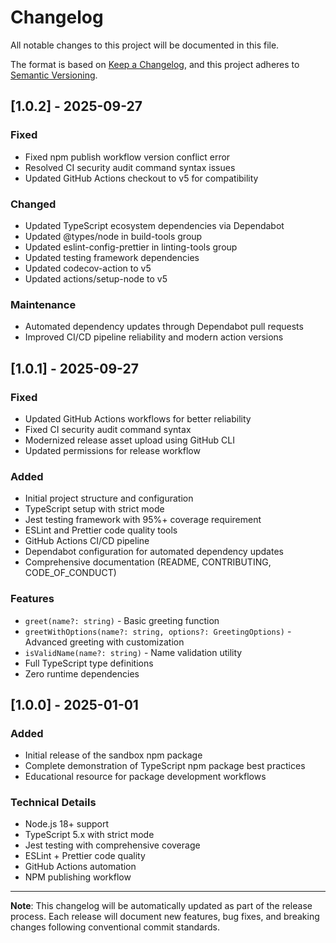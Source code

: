 # Changelog

All notable changes to this project will be documented in this file.

The format is based on [Keep a Changelog](https://keepachangelog.com/en/1.0.0/),
and this project adheres to
[Semantic Versioning](https://semver.org/spec/v2.0.0.html).

## [1.0.2] - 2025-09-27

### Fixed

- Fixed npm publish workflow version conflict error
- Resolved CI security audit command syntax issues
- Updated GitHub Actions checkout to v5 for compatibility

### Changed

- Updated TypeScript ecosystem dependencies via Dependabot
- Updated @types/node in build-tools group
- Updated eslint-config-prettier in linting-tools group
- Updated testing framework dependencies
- Updated codecov-action to v5
- Updated actions/setup-node to v5

### Maintenance

- Automated dependency updates through Dependabot pull requests
- Improved CI/CD pipeline reliability and modern action versions

## [1.0.1] - 2025-09-27

### Fixed

- Updated GitHub Actions workflows for better reliability
- Fixed CI security audit command syntax
- Modernized release asset upload using GitHub CLI
- Updated permissions for release workflow

### Added

- Initial project structure and configuration
- TypeScript setup with strict mode
- Jest testing framework with 95%+ coverage requirement
- ESLint and Prettier code quality tools
- GitHub Actions CI/CD pipeline
- Dependabot configuration for automated dependency updates
- Comprehensive documentation (README, CONTRIBUTING, CODE_OF_CONDUCT)

### Features

- `greet(name?: string)` - Basic greeting function
- `greetWithOptions(name?: string, options?: GreetingOptions)` - Advanced
  greeting with customization
- `isValidName(name?: string)` - Name validation utility
- Full TypeScript type definitions
- Zero runtime dependencies

## [1.0.0] - 2025-01-01

### Added

- Initial release of the sandbox npm package
- Complete demonstration of TypeScript npm package best practices
- Educational resource for package development workflows

### Technical Details

- Node.js 18+ support
- TypeScript 5.x with strict mode
- Jest testing with comprehensive coverage
- ESLint + Prettier code quality
- GitHub Actions automation
- NPM publishing workflow

---

**Note**: This changelog will be automatically updated as part of the release
process. Each release will document new features, bug fixes, and breaking
changes following conventional commit standards.
